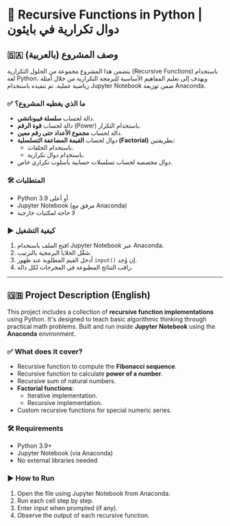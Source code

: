 # 🔁 Recursive Functions in Python | دوال تكرارية في بايثون

## 🇸🇦 وصف المشروع (بالعربية)

يتضمن هذا المشروع مجموعة من الحلول التكرارية (Recursive Functions) باستخدام لغة Python، ويهدف إلى تعليم المفاهيم الأساسية للبرمجة التكرارية من خلال أمثلة رياضية عملية. تم تنفيذه باستخدام Jupyter Notebook ضمن توزيعة Anaconda.

### ✅ ما الذي يغطيه المشروع؟

- دالة لحساب **سلسلة فيبوناتشي**.
- دالة لحساب **قوة الرقم** (Power) باستخدام التكرار.
- دالة لحساب **مجموع الأعداد حتى رقم معين**.
- دوال لحساب **القيمة المضاعفة التسلسلية (Factorial)** بطريقتين:
  - باستخدام الحلقات.
  - باستخدام دوال تكرارية.
- دوال مخصصة لحساب تسلسلات حسابية بأسلوب تكراري خاص.

### 🛠️ المتطلبات

- Python 3.9 أو أعلى
- Jupyter Notebook (مرفق مع Anaconda)
- لا حاجة لمكتبات خارجية

### ▶️ كيفية التشغيل

1. افتح الملف باستخدام Jupyter Notebook عبر Anaconda.
2. شغّل الخلايا البرمجية بالترتيب.
3. أدخل القيم المطلوبة عند ظهور `input()` إن وُجد.
4. راقب النتائج المطبوعة في المخرجات لكل دالة.

---

## 🇬🇧 Project Description (English)

This project includes a collection of **recursive function implementations** using Python. It's designed to teach basic algorithmic thinking through practical math problems. Built and run inside **Jupyter Notebook** using the **Anaconda** environment.

### ✅ What does it cover?

- Recursive function to compute the **Fibonacci sequence**.
- Recursive function to calculate **power of a number**.
- Recursive sum of natural numbers.
- **Factorial functions**:
  - Iterative implementation.
  - Recursive implementation.
- Custom recursive functions for special numeric series.

### 🛠️ Requirements

- Python 3.9+
- Jupyter Notebook (via Anaconda)
- No external libraries needed

### ▶️ How to Run

1. Open the file using Jupyter Notebook from Anaconda.
2. Run each cell step by step.
3. Enter input when prompted (if any).
4. Observe the output of each recursive function.
